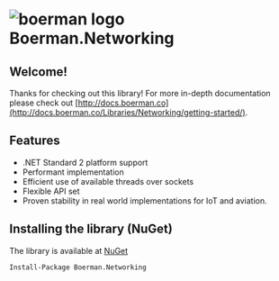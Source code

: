 <h1><img alt="boerman logo" src="https://avatars2.githubusercontent.com/u/25320889?s=30&v=4" /> Boerman.Networking</h1>

## Welcome!
Thanks for checking out this library! For more in-depth documentation please check out [http://docs.boerman.co](http://docs.boerman.co/Libraries/Networking/getting-started/).

## Features
- .NET Standard 2 platform support
- Performant implementation
- Efficient use of available threads over sockets
- Flexible API set
- Proven stability in real world implementations for IoT and aviation.

## Installing the library (NuGet)
The library is available at [NuGet](https://www.nuget.org/packages/Boerman.Networking/)

    Install-Package Boerman.Networking
